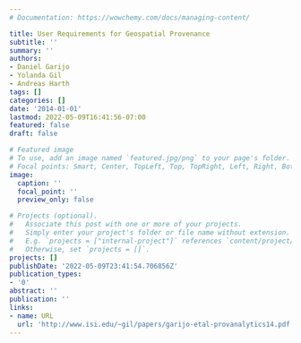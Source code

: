 ```yaml
---
# Documentation: https://wowchemy.com/docs/managing-content/

title: User Requirements for Geospatial Provenance
subtitle: ''
summary: ''
authors:
- Daniel Garijo
- Yolanda Gil
- Andreas Harth
tags: []
categories: []
date: '2014-01-01'
lastmod: 2022-05-09T16:41:56-07:00
featured: false
draft: false

# Featured image
# To use, add an image named `featured.jpg/png` to your page's folder.
# Focal points: Smart, Center, TopLeft, Top, TopRight, Left, Right, BottomLeft, Bottom, BottomRight.
image:
  caption: ''
  focal_point: ''
  preview_only: false

# Projects (optional).
#   Associate this post with one or more of your projects.
#   Simply enter your project's folder or file name without extension.
#   E.g. `projects = ["internal-project"]` references `content/project/deep-learning/index.md`.
#   Otherwise, set `projects = []`.
projects: []
publishDate: '2022-05-09T23:41:54.706856Z'
publication_types:
- '0'
abstract: ''
publication: ''
links:
- name: URL
  url: 'http://www.isi.edu/~gil/papers/garijo-etal-provanalytics14.pdf '
---
```

